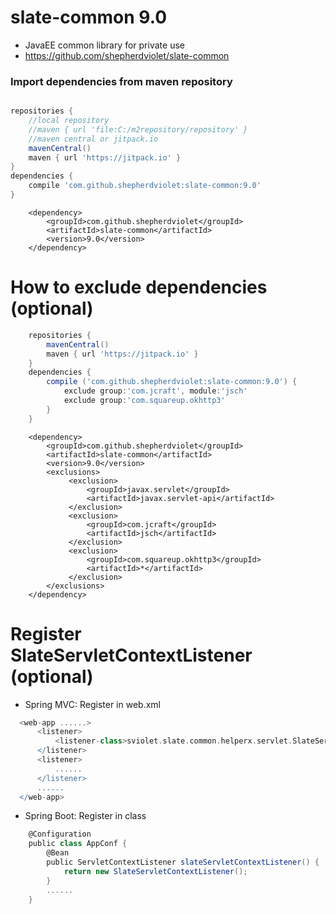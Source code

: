 # slate-common 9.0
* JavaEE common library for private use
* https://github.com/shepherdviolet/slate-common

### Import dependencies from maven repository

```gradle

repositories {
    //local repository
    //maven { url 'file:C:/m2repository/repository' }
    //maven central or jitpack.io
    mavenCentral()
    maven { url 'https://jitpack.io' }
}
dependencies {
    compile 'com.github.shepherdviolet:slate-common:9.0'
}

```

```maven
    <dependency>
        <groupId>com.github.shepherdviolet</groupId>
        <artifactId>slate-common</artifactId>
        <version>9.0</version>
    </dependency>
```

# How to exclude dependencies (optional)

```gradle
    repositories {
        mavenCentral()
        maven { url 'https://jitpack.io' }
    }
    dependencies {
        compile ('com.github.shepherdviolet:slate-common:9.0') {
            exclude group:'com.jcraft', module:'jsch'
            exclude group:'com.squareup.okhttp3'
        }
    }
```

```maven
    <dependency>
        <groupId>com.github.shepherdviolet</groupId>
        <artifactId>slate-common</artifactId>
        <version>9.0</version>
        <exclusions>
             <exclusion>
                 <groupId>javax.servlet</groupId>
                 <artifactId>javax.servlet-api</artifactId>
             </exclusion>
             <exclusion>
                 <groupId>com.jcraft</groupId>
                 <artifactId>jsch</artifactId>
             </exclusion>
             <exclusion>
                 <groupId>com.squareup.okhttp3</groupId>
                 <artifactId>*</artifactId>
             </exclusion>
        </exclusions>
    </dependency>
```

# Register SlateServletContextListener (optional)

* Spring MVC: Register in web.xml

```gradle
  <web-app ......>
      <listener>
          <listener-class>sviolet.slate.common.helperx.servlet.SlateServletContextListener</listener-class>
      </listener>
      <listener>
          ......
      </listener>
      ......
  </web-app>
```

* Spring Boot: Register in class

```gradle
    @Configuration
    public class AppConf {
        @Bean
        public ServletContextListener slateServletContextListener() {
            return new SlateServletContextListener();
        }
        ......
    }
```
